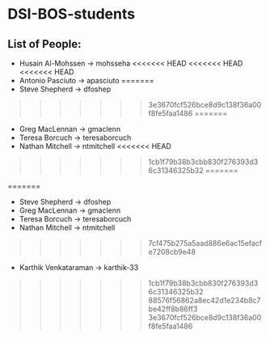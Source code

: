 # DSI-BOS-students


## List of People:
- Husain Al-Mohssen -> mohsseha
<<<<<<< HEAD
<<<<<<< HEAD
<<<<<<< HEAD
- Antonio Pasciuto -> apasciuto
=======
- Steve Shepherd -> dfoshep
>>>>>>> 3e3670fcf526bce8d9c138f36a00f8fe5faa1486
=======
- Greg MacLennan -> gmaclenn
- Teresa Borcuch -> teresaborcuch
- Nathan Mitchell -> ntmitchell
<<<<<<< HEAD
>>>>>>> 1cb1f79b38b3cbb830f276393d36c31346325b32
=======

=======
- Steve Shepherd -> dfoshep
- Greg MacLennan -> gmaclenn
- Teresa Borcuch -> teresaborcuch
- Nathan Mitchell -> ntmitchell
>>>>>>> 7cf475b275a5aad886e6ac15efacfe7208cb9e48
- Karthik Venkataraman -> karthik-33
>>>>>>> 1cb1f79b38b3cbb830f276393d36c31346325b32
>>>>>>> 88576f56862a8ec42d1e234b8c7be42ff8b86ff3
>>>>>>> 3e3670fcf526bce8d9c138f36a00f8fe5faa1486
